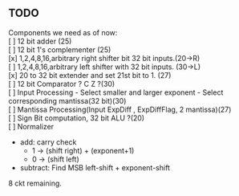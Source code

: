 ## TODO
Components we need as of now:\
[ ] 12 bit adder (25)\
[ ] 12 bit 1's complementer (25)\
[x] 1,2,4,8,16,arbitrary right shifter bit 32 bit inputs.(20->R)\
[ ] 1,2,4,8,16,arbitrary left shifter with 32 bit inputs. (30->L)\
[x] 20 to 32 bit extender and set 21st bit to 1. (27)\
[ ] 12 bit Comparator ? C Z ?(30)\
[ ] Input Processing
	- Select smaller and larger exponent
	- Select corresponding mantissa(32 bit)(30)\
[ ] Mantissa Processing(Input ExpDiff , ExpDiffFlag, 2 mantissa)(27)\
[ ] Sign Bit computation, 32 bit ALU ?(20)\
[ ] Normalizer
- add: carry check
	- 1 -> (shift right) + (exponent+1)
	- 0 -> (shift left)
- subtract: Find MSB left-shift + exponent-shift

8 ckt remaining.